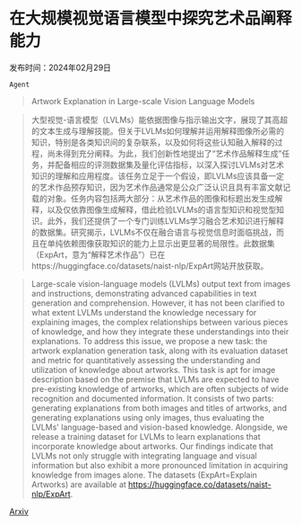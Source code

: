# 在大规模视觉语言模型中探究艺术品阐释能力

发布时间：2024年02月29日

`Agent`

> Artwork Explanation in Large-scale Vision Language Models

> 大型视觉-语言模型（LVLMs）能依据图像与指示输出文字，展现了其高超的文本生成与理解技能。但关于LVLMs如何理解并运用解释图像所必需的知识，特别是各类知识间的复杂联系，以及如何将这些认知融入解释的过程，尚未得到充分阐释。为此，我们创新性地提出了“艺术作品解释生成”任务，并配备相应的评测数据集及量化评估指标，以深入探讨LVLMs对艺术知识的理解和应用程度。该任务立足于一个假设，即LVLMs应该具备一定的艺术作品预存知识，因为艺术作品通常是公众广泛认识且具有丰富文献记载的对象。任务内容包括两大部分：从艺术作品的图像和标题出发生成解释，以及仅依靠图像生成解释，借此检验LVLMs的语言型知识和视觉型知识。此外，我们还提供了一个专门训练LVLMs学习融合艺术知识进行解释的数据集。研究揭示，LVLMs不仅在融合语言与视觉信息时面临挑战，而且在单纯依赖图像获取知识的能力上显示出更显著的局限性。此数据集（ExpArt，意为“解释艺术作品”）已在https://huggingface.co/datasets/naist-nlp/ExpArt网站开放获取。

> Large-scale vision-language models (LVLMs) output text from images and instructions, demonstrating advanced capabilities in text generation and comprehension. However, it has not been clarified to what extent LVLMs understand the knowledge necessary for explaining images, the complex relationships between various pieces of knowledge, and how they integrate these understandings into their explanations. To address this issue, we propose a new task: the artwork explanation generation task, along with its evaluation dataset and metric for quantitatively assessing the understanding and utilization of knowledge about artworks. This task is apt for image description based on the premise that LVLMs are expected to have pre-existing knowledge of artworks, which are often subjects of wide recognition and documented information. It consists of two parts: generating explanations from both images and titles of artworks, and generating explanations using only images, thus evaluating the LVLMs' language-based and vision-based knowledge. Alongside, we release a training dataset for LVLMs to learn explanations that incorporate knowledge about artworks. Our findings indicate that LVLMs not only struggle with integrating language and visual information but also exhibit a more pronounced limitation in acquiring knowledge from images alone. The datasets (ExpArt=Explain Artworks) are available at https://huggingface.co/datasets/naist-nlp/ExpArt.

[Arxiv](https://arxiv.org/abs/2403.00068)